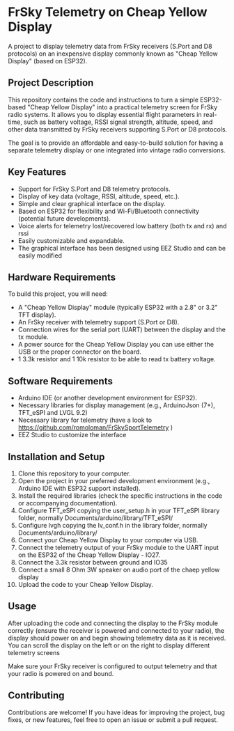 # FrSky Telemetry on Cheap Yellow Display

A project to display telemetry data from FrSky receivers (S.Port and D8 protocols) on an inexpensive display commonly known as "Cheap Yellow Display" (based on ESP32).

## Project Description

This repository contains the code and instructions to turn a simple ESP32-based "Cheap Yellow Display" into a practical telemetry screen for FrSky radio systems. It allows you to display essential flight parameters in real-time, such as battery voltage, RSSI signal strength, altitude, speed, and other data transmitted by FrSky receivers supporting S.Port or D8 protocols.

The goal is to provide an affordable and easy-to-build solution for having a separate telemetry display or one integrated into vintage radio conversions.

## Key Features

* Support for FrSky S.Port and D8 telemetry protocols.
* Display of key data (voltage, RSSI, altitude, speed, etc.).
* Simple and clear graphical interface on the display.
* Based on ESP32 for flexibility and Wi-Fi/Bluetooth connectivity (potential future developments).
* Voice alerts for telemetry lost/recovered low battery (both tx and rx) and rssi
* Easily customizable and expandable.
* The graphical interface has been designed using EEZ Studio and can be easily modified

## Hardware Requirements

To build this project, you will need:

* A "Cheap Yellow Display" module (typically ESP32 with a 2.8" or 3.2" TFT display).
* An FrSky receiver with telemetry support (S.Port or D8).
* Connection wires for the serial port (UART) between the display and the tx module.
* A power source for the Cheap Yellow Display you can use either the USB or the proper connector on the board.
* 1 3.3k resistor and 1 10k resistor to be able to read tx battery voltage.

## Software Requirements

* Arduino IDE (or another development environment for ESP32).
* Necessary libraries for display management (e.g., ArduinoJson (7+), TFT_eSPI and LVGL 9.2)
* Necessary library for telemetry (have a look to https://github.com/romoloman/FrSkySportTelemetry )
* EEZ Studio to customize the interface
  
## Installation and Setup

1.  Clone this repository to your computer.
2.  Open the project in your preferred development environment (e.g., Arduino IDE with ESP32 support installed).
3.  Install the required libraries (check the specific instructions in the code or accompanying documentation).
4.  Configure TFT_eSPI copying the user_setup.h in your TFT_eSPI library folder, normally Documents/arduino/library/TFT_eSPI/
5.  Configure lvgh copying the lv_conf.h in the library folder, normally Documents/arduino/library/
6.  Connect your Cheap Yellow Display to your computer via USB.
7.  Connect the telemetry output of your FrSky module to the UART input on the ESP32 of the Cheap Yellow Display - IO27.
8.  Connect the 3.3k resistor between ground and IO35
9.  Connect a small 8 Ohm 3W speaker on audio port of the chaep yellow display
10.  Upload the code to your Cheap Yellow Display.

## Usage

After uploading the code and connecting the display to the FrSky module correctly (ensure the receiver is powered and connected to your radio), the display should power on and begin showing telemetry data as it is received.
You can scroll the display on the left or on the right to display different telemetry screens

Make sure your FrSky receiver is configured to output telemetry and that your radio is powered on and bound.

## Contributing

Contributions are welcome! If you have ideas for improving the project, bug fixes, or new features, feel free to open an issue or submit a pull request.
